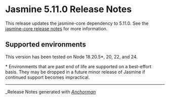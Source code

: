 # Jasmine 5.11.0 Release Notes

This release updates the jasmine-core dependency to 5.11.0. See the
[jasmine-core release notes](https://github.com/jasmine/jasmine/blob/main/release_notes/5.11.0.md)
for more information.

## Supported environments

This version has been tested on Node 18.20.5*, 20, 22, and 24.

\* Environments that are past end of life are supported on a best-effort basis.
They may be dropped in a future minor release of Jasmine if continued support
becomes impractical.


------

_Release Notes generated with _[Anchorman](http://github.com/infews/anchorman)_
